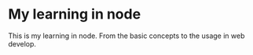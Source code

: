 # My learning in node

This is my learning in node. From the basic concepts to the usage in web develop.
